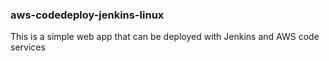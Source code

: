 ### aws-codedeploy-jenkins-linux
This is a simple web app that can be deployed with Jenkins and AWS code services
